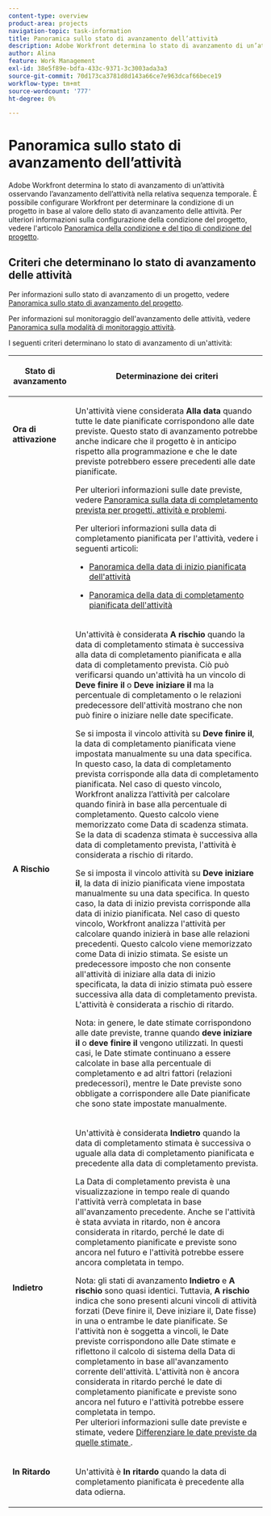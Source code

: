 ```yaml
---
content-type: overview
product-area: projects
navigation-topic: task-information
title: Panoramica sullo stato di avanzamento dell’attività
description: Adobe Workfront determina lo stato di avanzamento di un’attività osservando l’avanzamento dell’attività nella relativa sequenza temporale. È possibile configurare Workfront per determinare la condizione di un progetto in base al valore dello stato di avanzamento delle attività. Per ulteriori informazioni sulla configurazione della condizione del progetto, consulta l’articolo Panoramica della condizione e del tipo di condizione del progetto.
author: Alina
feature: Work Management
exl-id: 38e5f89e-bdfa-433c-9371-3c3003ada3a3
source-git-commit: 70d173ca3781d8d143a66ce7e963dcaf66bece19
workflow-type: tm+mt
source-wordcount: '777'
ht-degree: 0%

---
```


# Panoramica sullo stato di avanzamento dell’attività

<!-- Audited: 1/2024 -->

Adobe Workfront determina lo stato di avanzamento di un’attività osservando l’avanzamento dell’attività nella relativa sequenza temporale. È possibile configurare Workfront per determinare la condizione di un progetto in base al valore dello stato di avanzamento delle attività. Per ulteriori informazioni sulla configurazione della condizione del progetto, vedere l&#39;articolo [Panoramica della condizione e del tipo di condizione del progetto](../../../manage-work/projects/manage-projects/project-condition-and-condition-type.md).

## Criteri che determinano lo stato di avanzamento delle attività

Per informazioni sullo stato di avanzamento di un progetto, vedere [Panoramica sullo stato di avanzamento del progetto](../../../manage-work/projects/planning-a-project/project-progress-status.md).

Per informazioni sul monitoraggio dell&#39;avanzamento delle attività, vedere [Panoramica sulla modalità di monitoraggio attività](../../../manage-work/tasks/task-information/task-tracking-mode.md).

I seguenti criteri determinano lo stato di avanzamento di un&#39;attività:

<table> 
 <col> 
 <col> 
 <thead> 
  <tr> 
   <th> <p><strong>Stato di avanzamento</strong> </p> </th> 
   <th> <p><strong>Determinazione dei criteri</strong> </p> </th> 
  </tr> 
 </thead> 
 <tbody> 
  <tr valign="top"> 
   <td scope="col"> <p> </p> <p><strong>Ora di attivazione</strong> </p> </td> 
   <td scope="col"> <p>Un'attività viene considerata <strong>Alla data</strong> quando tutte le date pianificate corrispondono alle date previste. Questo stato di avanzamento potrebbe anche indicare che il progetto è in anticipo rispetto alla programmazione e che le date previste potrebbero essere precedenti alle date pianificate.</p> <p>Per ulteriori informazioni sulle date previste, vedere <a href="../../../manage-work/projects/planning-a-project/project-projected-completion-date.md" class="MCXref xref">Panoramica sulla data di completamento prevista per progetti, attività e problemi</a>.</p> <p>Per ulteriori informazioni sulla data di completamento pianificata per l'attività, vedere i seguenti articoli:</p> 
    <ul> 
     <li> <p><a href="../../../manage-work/tasks/task-information/task-planned-start-date.md" class="MCXref xref">Panoramica della data di inizio pianificata dell'attività</a> </p> </li> 
     <li> <p><a href="../../../manage-work/tasks/task-information/task-planned-completion-date.md" class="MCXref xref">Panoramica della data di completamento pianificata dell'attività</a> </p> </li> 
    </ul> </td> 
  </tr> 
  <tr> 
   <td><p></p> <p><strong>A Rischio</strong> </p> </td> 
   <td><p>Un'attività è considerata <strong>A rischio</strong> quando la data di completamento stimata è successiva alla data di completamento pianificata e alla data di completamento prevista. Ciò può verificarsi quando un'attività ha un vincolo di <strong>Deve finire il</strong> o <strong>Deve iniziare il</strong> ma la percentuale di completamento o le relazioni predecessore dell'attività mostrano che non può finire o iniziare nelle date specificate. </p><p> Se si imposta il vincolo attività su <strong>Deve finire il</strong>, la data di completamento pianificata viene impostata manualmente su una data specifica. In questo caso, la data di completamento prevista corrisponde alla data di completamento pianificata. Nel caso di questo vincolo, Workfront analizza l’attività per calcolare quando finirà in base alla percentuale di completamento. Questo calcolo viene memorizzato come Data di scadenza stimata. Se la data di scadenza stimata è successiva alla data di completamento prevista, l'attività è considerata a rischio di ritardo. </p> <p> Se si imposta il vincolo attività su <strong>Deve iniziare il</strong>, la data di inizio pianificata viene impostata manualmente su una data specifica. In questo caso, la data di inizio prevista corrisponde alla data di inizio pianificata. Nel caso di questo vincolo, Workfront analizza l'attività per calcolare quando inizierà in base alle relazioni precedenti. Questo calcolo viene memorizzato come Data di inizio stimata. Se esiste un predecessore imposto che non consente all'attività di iniziare alla data di inizio specificata, la data di inizio stimata può essere successiva alla data di completamento prevista. L'attività è considerata a rischio di ritardo. </p> <p>Nota: in genere, le date stimate corrispondono alle date previste, tranne quando <strong>deve iniziare il</strong> o <strong>deve finire il</strong> vengono utilizzati. In questi casi, le Date stimate continuano a essere calcolate in base alla percentuale di completamento e ad altri fattori (relazioni predecessori), mentre le Date previste sono obbligate a corrispondere alle Date pianificate che sono state impostate manualmente.</p> </td> 
  </tr> 
  <tr> 
   <td> <p><strong>Indietro</strong> </p> </td> 
   <td> <p>Un'attività è considerata <strong>Indietro</strong> quando la data di completamento stimata è successiva o uguale alla data di completamento pianificata e precedente alla data di completamento prevista.</p> <p>La Data di completamento prevista è una visualizzazione in tempo reale di quando l'attività verrà completata in base all'avanzamento precedente. Anche se l'attività è stata avviata in ritardo, non è ancora considerata in ritardo, perché le date di completamento pianificate e previste sono ancora nel futuro e l'attività potrebbe essere ancora completata in tempo.</p> <p>Nota: gli stati di avanzamento <strong>Indietro</strong> e <strong>A rischio</strong> sono quasi identici. Tuttavia, <strong>A rischio</strong> indica che sono presenti alcuni vincoli di attività forzati (Deve finire il, Deve iniziare il, Date fisse) in una o entrambe le date pianificate. Se l'attività non è soggetta a vincoli, le Date previste corrispondono alle Date stimate e riflettono il calcolo di sistema della Data di completamento in base all'avanzamento corrente dell'attività. L'attività non è ancora considerata in ritardo perché le date di completamento pianificate e previste sono ancora nel futuro e l'attività potrebbe essere completata in tempo.<br>Per ulteriori informazioni sulle date previste e stimate, vedere <a href="../../../manage-work/tasks/task-information/differentiate-projected-estimated-dates.md" class="MCXref xref">Differenziare le date previste da quelle stimate </a>.</p> </td> 
  </tr> 
  <tr valign="top"> 
   <td> <p><strong>In Ritardo</strong> </p> </td> 
   <td> <p>Un'attività è <strong>In ritardo</strong> quando la data di completamento pianificata è precedente alla data odierna.<br></p> </td> 
  </tr> 
 </tbody> 
</table>

<!--hiding this because some users find the images confusing, as they don't really show the dates mentioned in the descriptions above. Keep the pictures though, in case some users will complain that we hid them. 

## How task Progress Status updates over time

The different date types in our projects tell us how tasks are progressing over time:

* On Time

  ![](assets/on-time-progress-status-350x233.png)

* At Risk

  ![](assets/at-risk-progress-status-350x233.png)

* Behind

  ![](assets/behind-progress-status-350x233.png)

* Late

  ![](assets/late-progress-status-350x233.png)

-->